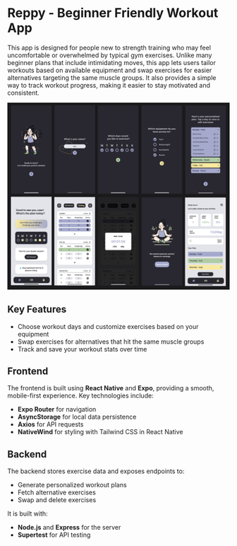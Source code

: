 # Reppy - Beginner Friendly Workout App


This app is designed for people new to strength training who may feel uncomfortable or overwhelmed by typical gym exercises. Unlike many beginner plans that include intimidating moves, this app lets users tailor workouts based on available equipment and swap exercises for easier alternatives targeting the same muscle groups. It also provides a simple way to track workout progress, making it easier to stay motivated and consistent.


![App Screenshot](/client/Reppy/assets/images/ReppyGraphics.webp)


## Key Features

- Choose workout days and customize exercises based on your equipment  
- Swap exercises for alternatives that hit the same muscle groups
- Track and save your workout stats over time  

## Frontend

The frontend is built using **React Native** and **Expo**, providing a smooth, mobile-first experience. Key technologies include:

- **Expo Router** for navigation  
- **AsyncStorage** for local data persistence  
- **Axios** for API requests  
- **NativeWind** for styling with Tailwind CSS in React Native  

## Backend

The backend stores exercise data and exposes endpoints to:

- Generate personalized workout plans
- Fetch alternative exercises  
- Swap and delete exercises  

It is built with:

- **Node.js** and **Express** for the server 
- **Supertest** for API testing  



